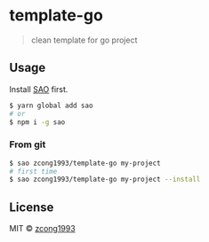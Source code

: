 # template-go

> clean template for go project

## Usage

Install [SAO](https://github.com/egoist/sao) first.

```bash
$ yarn global add sao
# or
$ npm i -g sao
```

### From git

```bash
$ sao zcong1993/template-go my-project 
# first time
$ sao zcong1993/template-go my-project --install
```

## License

MIT &copy; [zcong1993](github.com/zcong1993)
